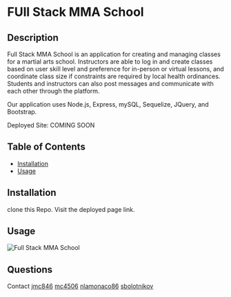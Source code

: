 # FUll Stack MMA School

## Description

Full Stack MMA School is an application for creating and managing classes for a martial arts school. Instructors are able to log in and create classes based on user skill level and preference for in-person or virtual lessons, and coordinate class size if constraints are required by local health ordinances. Students and instructors can also post messages and communicate with each other through the platform.

Our application uses Node.js, Express, mySQL, Sequelize, JQuery, and Bootstrap.

Deployed Site: COMING SOON

## Table of Contents

* [Installation](#installation)
* [Usage](#usage)

## Installation

clone this Repo. Visit the deployed page link.

## Usage

![Full Stack MMA School](./public/assets/mma.png)

## Questions

Contact 
[jmc846](mailto:jmc846@scarletmail.rutgers.gmail.com)
[mc4506](mailto:mike4506@gmail.com)
[nlamonaco86](mailto:nlamonaco86@gmail.com)
[sbolotnikov](mailto:sbolotnikov@gmail.com)
